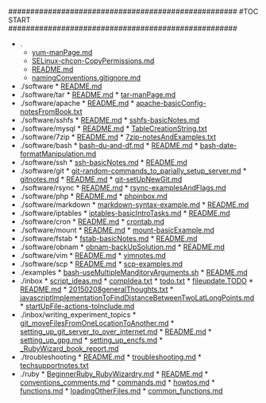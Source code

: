 





####################################################
#TOC START
####################################################
* .
    * [yum-manPage.md](./yum-manPage.md)
    * [SELinux-chcon-CopyPermissions.md](./SELinux-chcon-CopyPermissions.md)
    * [README.md](./README.md)
    * [namingConventions.gitignore.md](./namingConventions.gitignore.md)
* ./software
      * [README.md](./software/README.md)
* ./software/tar
        * [README.md](./software/tar/README.md)
        * [tar-manPage.md](./software/tar/tar-manPage.md)
* ./software/apache
        * [README.md](./software/apache/README.md)
        * [apache-basicConfig-notesFromBook.txt](./software/apache/apache-basicConfig-notesFromBook.txt)
* ./software/sshfs
        * [README.md](./software/sshfs/README.md)
        * [sshfs-basicNotes.md](./software/sshfs/sshfs-basicNotes.md)
* ./software/mysql
        * [README.md](./software/mysql/README.md)
        * [TableCreationString.txt](./software/mysql/TableCreationString.txt)
* ./software/7zip
        * [README.md](./software/7zip/README.md)
        * [7zip-notesAndExamples.txt](./software/7zip/7zip-notesAndExamples.txt)
* ./software/bash
        * [bash-du-and-df.md](./software/bash/bash-du-and-df.md)
        * [README.md](./software/bash/README.md)
        * [bash-date-formatManipulation.md](./software/bash/bash-date-formatManipulation.md)
* ./software/ssh
        * [ssh-basicNotes.md](./software/ssh/ssh-basicNotes.md)
        * [README.md](./software/ssh/README.md)
* ./software/git
        * [git-random-commands_to_parially_setup_server.md](./software/git/git-random-commands_to_parially_setup_server.md)
        * [gitnotes.md](./software/git/gitnotes.md)
        * [README.md](./software/git/README.md)
        * [git-setUpNewGit.md](./software/git/git-setUpNewGit.md)
* ./software/rsync
        * [README.md](./software/rsync/README.md)
        * [rsync-examplesAndFlags.md](./software/rsync/rsync-examplesAndFlags.md)
* ./software/php
        * [README.md](./software/php/README.md)
        * [phpinbox.md](./software/php/phpinbox.md)
* ./software/markdown
        * [markdown-syntax-example.md](./software/markdown/markdown-syntax-example.md)
        * [README.md](./software/markdown/README.md)
* ./software/iptables
        * [iptables-basicIntroTasks.md](./software/iptables/iptables-basicIntroTasks.md)
        * [README.md](./software/iptables/README.md)
* ./software/cron
        * [README.md](./software/cron/README.md)
        * [crontab.md](./software/cron/crontab.md)
* ./software/mount
        * [README.md](./software/mount/README.md)
        * [mount-basicExample.md](./software/mount/mount-basicExample.md)
* ./software/fstab
        * [fstab-basicNotes.md](./software/fstab/fstab-basicNotes.md)
        * [README.md](./software/fstab/README.md)
* ./software/obnam
        * [obnam-backUpSolution.md](./software/obnam/obnam-backUpSolution.md)
        * [README.md](./software/obnam/README.md)
* ./software/vim
        * [README.md](./software/vim/README.md)
        * [vimnotes.md](./software/vim/vimnotes.md)
* ./software/scp
        * [README.md](./software/scp/README.md)
        * [scp-examples.md](./software/scp/scp-examples.md)
* ./examples
      * [bash-useMultipleManditoryArguments.sh](./examples/bash-useMultipleManditoryArguments.sh)
      * [README.md](./examples/README.md)
* ./inbox
      * [script_ideas.md](./inbox/script_ideas.md)
      * [compIdea.txt](./inbox/compIdea.txt)
      * [todo.txt](./inbox/todo.txt)
      * [fileupdate.TODO](./inbox/fileupdate.TODO)
      * [README.md](./inbox/README.md)
      * [20150208generalThoughts.txt](./inbox/20150208generalThoughts.txt)
      * [javascriptImplementationToFindDistanceBetweenTwoLatLongPoints.md](./inbox/javascriptImplementationToFindDistanceBetweenTwoLatLongPoints.md)
      * [startUpFile-actions-toInclude.md](./inbox/startUpFile-actions-toInclude.md)
* ./inbox/writing_experiment_topics
        * [git_moveFilesFromOneLocationToAnother.md](./inbox/writing_experiment_topics/git_moveFilesFromOneLocationToAnother.md)
        * [setting_up_git_server_to_over_internet.md](./inbox/writing_experiment_topics/setting_up_git_server_to_over_internet.md)
        * [README.md](./inbox/writing_experiment_topics/README.md)
        * [setting_up_gpg.md](./inbox/writing_experiment_topics/setting_up_gpg.md)
        * [setting_up_encfs.md](./inbox/writing_experiment_topics/setting_up_encfs.md)
        * [_RubyWizard_book_report.md](./inbox/writing_experiment_topics/_RubyWizard_book_report.md)
* ./troubleshooting
      * [README.md](./troubleshooting/README.md)
      * [troubleshooting.md](./troubleshooting/troubleshooting.md)
      * [techsupportnotes.txt](./troubleshooting/techsupportnotes.txt)
* ./ruby
      * [BeginnerRuby_RubyWizardry.md](./ruby/BeginnerRuby_RubyWizardry.md)
      * [README.md](./ruby/README.md)
      * [conventions_comments.md](./ruby/conventions_comments.md)
      * [commands.md](./ruby/commands.md)
      * [howtos.md](./ruby/howtos.md)
      * [functions.md](./ruby/functions.md)
      * [loadingOtherFiles.md](./ruby/loadingOtherFiles.md)
      * [common_functions.md](./ruby/common_functions.md)
